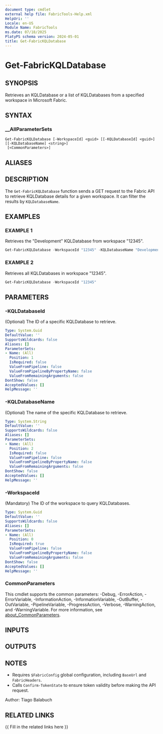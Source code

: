 ```yaml
---
document type: cmdlet
external help file: FabricTools-Help.xml
HelpUri: ''
Locale: en-US
Module Name: FabricTools
ms.date: 07/18/2025
PlatyPS schema version: 2024-05-01
title: Get-FabricKQLDatabase
---
```


# Get-FabricKQLDatabase

## SYNOPSIS

Retrieves an KQLDatabase or a list of KQLDatabases from a specified workspace in Microsoft Fabric.

## SYNTAX

### __AllParameterSets

```
Get-FabricKQLDatabase [-WorkspaceId] <guid> [[-KQLDatabaseId] <guid>] [[-KQLDatabaseName] <string>]
 [<CommonParameters>]
```

## ALIASES

## DESCRIPTION

The `Get-FabricKQLDatabase` function sends a GET request to the Fabric API to retrieve KQLDatabase details for a given workspace.
It can filter the results by `KQLDatabaseName`.

## EXAMPLES

### EXAMPLE 1

Retrieves the "Development" KQLDatabase from workspace "12345".

```powershell
Get-FabricKQLDatabase -WorkspaceId "12345" -KQLDatabaseName "Development"
```

### EXAMPLE 2

Retrieves all KQLDatabases in workspace "12345".

```powershell
Get-FabricKQLDatabase -WorkspaceId "12345"
```

## PARAMETERS

### -KQLDatabaseId

(Optional) The ID of a specific KQLDatabase to retrieve.

```yaml
Type: System.Guid
DefaultValue: ''
SupportsWildcards: false
Aliases: []
ParameterSets:
- Name: (All)
  Position: 1
  IsRequired: false
  ValueFromPipeline: false
  ValueFromPipelineByPropertyName: false
  ValueFromRemainingArguments: false
DontShow: false
AcceptedValues: []
HelpMessage: ''
```

### -KQLDatabaseName

(Optional) The name of the specific KQLDatabase to retrieve.

```yaml
Type: System.String
DefaultValue: ''
SupportsWildcards: false
Aliases: []
ParameterSets:
- Name: (All)
  Position: 2
  IsRequired: false
  ValueFromPipeline: false
  ValueFromPipelineByPropertyName: false
  ValueFromRemainingArguments: false
DontShow: false
AcceptedValues: []
HelpMessage: ''
```

### -WorkspaceId

(Mandatory) The ID of the workspace to query KQLDatabases.

```yaml
Type: System.Guid
DefaultValue: ''
SupportsWildcards: false
Aliases: []
ParameterSets:
- Name: (All)
  Position: 0
  IsRequired: true
  ValueFromPipeline: false
  ValueFromPipelineByPropertyName: false
  ValueFromRemainingArguments: false
DontShow: false
AcceptedValues: []
HelpMessage: ''
```

### CommonParameters

This cmdlet supports the common parameters: -Debug, -ErrorAction, -ErrorVariable,
-InformationAction, -InformationVariable, -OutBuffer, -OutVariable, -PipelineVariable,
-ProgressAction, -Verbose, -WarningAction, and -WarningVariable. For more information, see
[about_CommonParameters](https://go.microsoft.com/fwlink/?LinkID=113216).

## INPUTS

## OUTPUTS

## NOTES

- Requires `$FabricConfig` global configuration, including `BaseUrl` and `FabricHeaders`.
- Calls `Confirm-TokenState` to ensure token validity before making the API request.

Author: Tiago Balabuch

## RELATED LINKS

{{ Fill in the related links here }}

